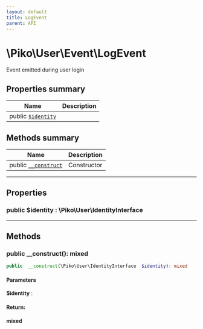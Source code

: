 ```yaml
---
layout: default
title: LogEvent
parent: API
---
```




# \Piko\User\Event\LogEvent

Event emitted during user login








## Properties summary

| Name | Description |
|------|-------------|
| public [`$identity`](#property_identity) |   |


## Methods summary

| Name | Description |
|------|-------------|
| public [`__construct`](#method___construct) | Constructor |


-----


## Properties


<a name="property_identity"></a>
### public **$identity** : \Piko\User\IdentityInterface





-----

## Methods




<a name="method___construct"></a>
### public **__construct()**: mixed

```php
public  __construct(\Piko\User\IdentityInterface  $identity): mixed
```




#### Parameters
**$identity** :







#### Return:
**mixed**


